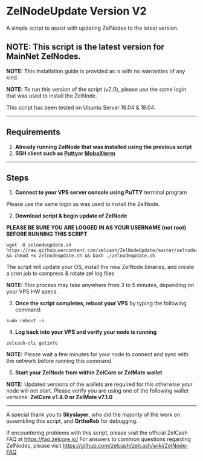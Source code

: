 # ZelNodeUpdate Version V2
A simple script to assist with updating ZelNodes to the latest version.

## NOTE: This script is the latest version for MainNet ZelNodes.

**NOTE:** This installation guide is provided as is with no warranties of any kind.

**NOTE:** To run this version of the script (v2.0), please use the same login that was used to install the ZelNode.

This script has been tested on Ubuntu Server 16.04 & 18.04.

***
## Requirements
1) **Already running ZelNode that was installed using the previous script**
2) **SSH client such as [Putty](https://www.putty.org/)or [MobaXterm](https://mobaxterm.mobatek.net/)**

***
## Steps

1) **Connect to your VPS server console using PuTTY** terminal program

Please use the same login as was used to install the ZelNode.

2) **Download script & begin update of ZelNode**

**PLEASE BE SURE YOU ARE LOGGED IN AS YOUR USERNAME (not root) BEFORE RUNNING THIS SCRIPT**

```
wget -O zelnodeupdate.sh https://raw.githubusercontent.com/zelcash/ZelNodeUpdate/master/zelnodeupdate.sh && chmod +x zelnodeupdate.sh && bash ./zelnodeupdate.sh
```

The script will update your OS, install the new ZelNode binaries, and create a cron job to compress & rotate zel log files

__NOTE:__ This process may take anywhere from 3 to 5 minutes, depending on your VPS HW specs.

3) **Once the script completes, reboot your VPS** by typing the following command:

```
sudo reboot -n
```

4) **Log back into your VPS and verify your node is running**

```
zelcash-cli getinfo
```

__NOTE:__ Please wait a few minutes for your node to connect and sync with the network before running this command.

5) **Start your ZelNode from within ZelCore or ZelMate wallet**

__NOTE:__ Updated versions of the wallets are required for this otherwise your node will not start.
Please verify you are using one of the following wallet versions:
**ZelCore v1.4.0 or ZelMate v7.1.0**

***
A special thank you to **Skyslayer**, who did the majority of the work on assembling this script, and **OrthoReb** for debugging.

If encountering problems with this script, please visit the official ZelCash FAQ at https://faq.zelcore.io/
For answers to common questions regarding ZelNodes, please visit https://github.com/zelcash/zelcash/wiki/ZelNode-FAQ

